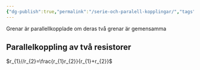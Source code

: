 ```yaml
---
{"dg-publish":true,"permalink":"/serie-och-paralell-kopplingar/","tags":["analogelektronik"]}
---
```



Grenar är parallellkopplade om deras två grenar är gemensamma

## Parallelkoppling av två resistorer
$r_{1}//r_{2}=\frac{r_{1}r_{2}}{r_{1}+r_{2}}$ 